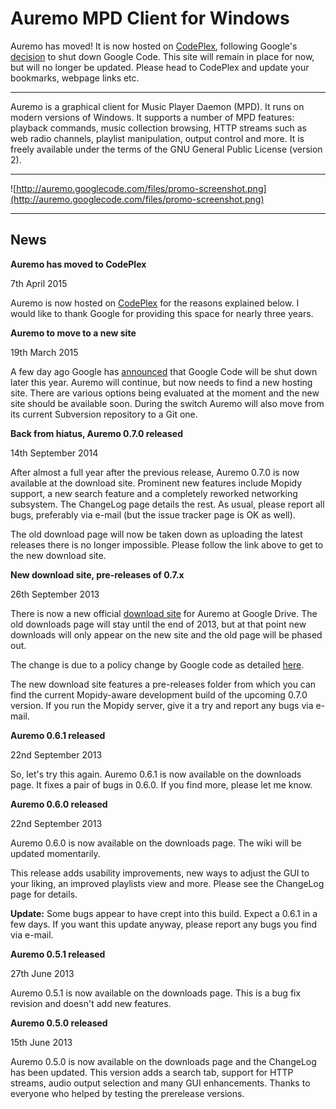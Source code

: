 # Auremo MPD Client for Windows #

Auremo has moved! It is now hosted on [CodePlex](http://auremo.codeplex.com), following Google's [decision](http://google-opensource.blogspot.fi/2015/03/farewell-to-google-code.html) to shut down Google Code. This site will remain in place for now, but will no longer be updated. Please head to CodePlex and update your bookmarks, webpage links etc.


---


Auremo is a graphical client for Music Player Daemon (MPD). It runs on modern versions of Windows. It supports a number of MPD features: playback commands, music collection browsing, HTTP streams such as web radio channels, playlist manipulation, output control and more. It is freely available under the terms of the GNU General Public License (version 2).


---


![http://auremo.googlecode.com/files/promo-screenshot.png](http://auremo.googlecode.com/files/promo-screenshot.png)


---


## News ##

**Auremo has moved to CodePlex**

7th April 2015

Auremo is now hosted on [CodePlex](http://auremo.codeplex.com) for the reasons explained below. I would like to thank Google for providing this space for nearly three years.

**Auremo to move to a new site**

19th March 2015

A few day ago Google has [announced](http://google-opensource.blogspot.fi/2015/03/farewell-to-google-code.html) that Google Code will be shut down later this year. Auremo will continue, but now needs to find a new hosting site. There are various options being evaluated at the moment and the new site should be available soon. During the switch Auremo will also move from its current Subversion repository to a Git one.

**Back from hiatus, Auremo 0.7.0 released**

14th September 2014

After almost a full year after the previous release, Auremo 0.7.0 is now available at the download site. Prominent new features include Mopidy support, a new search feature and a completely reworked networking subsystem. The ChangeLog page details the rest. As usual, please report all bugs, preferably via e-mail (but the issue tracker page is OK as well).

The old download page will now be taken down as uploading the latest releases there is no longer impossible. Please follow the link above to get to the new download site.

**New download site, pre-releases of 0.7.x**

26th September 2013

There is now a new official [download site](https://drive.google.com/folderview?id=0Bzt-AN6S9mTEa2JHSUl6SXRpOW8&usp=sharing) for Auremo at Google Drive. The old downloads page will stay until the end of 2013, but at that point new downloads will only appear on the new site and the old page will be phased out.

The change is due to a policy change by Google code as detailed [here](http://google-opensource.blogspot.fi/2013/05/a-change-to-google-code-download-service.html).

The new download site features a pre-releases folder from which you can find the current Mopidy-aware development build of the upcoming 0.7.0 version. If you run the Mopidy server, give it a try and report any bugs via e-mail.

**Auremo 0.6.1 released**

22nd September 2013

So, let's try this again. Auremo 0.6.1 is now available on the downloads page. It fixes a pair of bugs in 0.6.0. If you find more, please let me know.

**Auremo 0.6.0 released**

22nd September 2013

Auremo 0.6.0 is now available on the downloads page. The wiki will be updated momentarily.

This release adds usability improvements, new ways to adjust the GUI to your liking, an improved playlists view and more. Please see the ChangeLog page for details.

**Update:** Some bugs appear to have crept into this build. Expect a 0.6.1 in a few days. If you want this update anyway, please report any bugs you find via e-mail.

**Auremo 0.5.1 released**

27th June 2013

Auremo 0.5.1 is now available on the downloads page. This is a bug fix revision and doesn't add new features.

**Auremo 0.5.0 released**

15th June 2013

Auremo 0.5.0 is now available on the downloads page and the ChangeLog has been updated. This version adds a search tab, support for HTTP streams, audio output selection and many GUI enhancements. Thanks to everyone who helped by testing the prerelease versions.